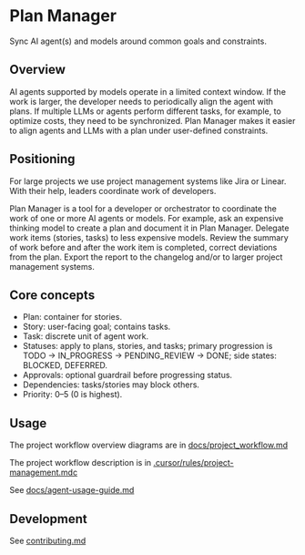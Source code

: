 # Plan Manager

Sync AI agent(s) and models around common goals and constraints.

## Overview

AI agents supported by models operate in a limited context window. If the work is larger, the developer needs to periodically align the agent with plans. If multiple LLMs or agents perform different tasks, for example, to optimize costs, they need to be synchronized. Plan Manager makes it easier to align agents and LLMs with a plan under user-defined constraints.

## Positioning

For large projects we use project management systems like Jira or Linear. With their help, leaders coordinate work of developers. 

Plan Manager is a tool for a developer or orchestrator to coordinate the work of one or more AI agents or models. For example, ask an expensive thinking model to create a plan and document it in Plan Manager. Delegate work items (stories, tasks) to less expensive models. Review the summary of work before and after the work item is completed, correct deviations from the plan. Export the report to the changelog and/or to larger project management systems.

## Core concepts

- Plan: container for stories.
- Story: user-facing goal; contains tasks.
- Task: discrete unit of agent work.
- Statuses: apply to plans, stories, and tasks; primary progression is TODO → IN_PROGRESS → PENDING_REVIEW → DONE; side states: BLOCKED, DEFERRED.
- Approvals: optional guardrail before progressing status.
- Dependencies: tasks/stories may block others.
- Priority: 0–5 (0 is highest).

## Usage

The project workflow overview diagrams are in [docs/project_workflow.md](docs/project_workflow.md)

The project workflow description is in [.cursor/rules/project-management.mdc](.cursor/rules/project-management.mdc)

See [docs/agent-usage-guide.md](docs/agent-usage-guide.md)

## Development

See [contributing.md](contributing.md)
